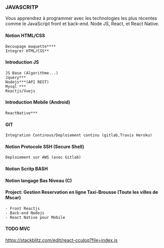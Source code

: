 ### JAVASCRITP
Vous apprendrez à programmer avec les technologies les plus récentes comme le JavaScript front et back-end. Node JS, React, et React Native.
#### Notion HTML/CSS 
	Decoupage maquette****
	Integrer HTML/CSS**
#### Introduction JS
	JS Base (Algorithme...)
	Jquery***
	Nodejs***(API REST)
	Mysql *** 
	Reactjs/Vuejs
#### Introduction Mobile (Android)
	ReactNative***
#### GIT 
	Integration Continous/Deploiement continu (gitlab,Travis Heroku)
#### Notion Protocole SSH (Secure Shell)
	Deploiement sur AWS (avec Gitlab)
#### Notion Scritp BASH
#### Notion langage Bas Niveau (C)

#### Project: Gestion Reservation en ligne Taxi-Brousse (Toute les villes de Mscar)
 	- Front Reactjs
 	- Back-end Nodejs
 	- React Native pour Mobile
#### TODO MVC
https://stackblitz.com/edit/react-cculoq?file=index.js


